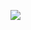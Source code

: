 [![](https://jitpack.io/v/DevMassive/TextUndoRedo.svg)](https://jitpack.io/#DevMassive/TextUndoRedo)

